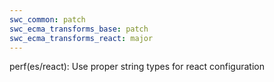 ```yaml
---
swc_common: patch
swc_ecma_transforms_base: patch
swc_ecma_transforms_react: major
---
```


perf(es/react): Use proper string types for react configuration
